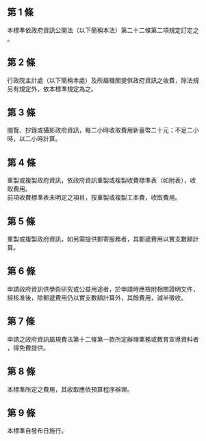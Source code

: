 第 1 條
-------
本標準依政府資訊公開法（以下簡稱本法）第二十二條第二項規定訂定之  
。

第 2 條
-------
行政院主計處（以下簡稱本處）及所屬機關提供政府資訊之收費，除法規  
另有規定外，依本標準規定為之。

第 3 條
-------
閱覽、抄錄或攝影政府資訊，每二小時收取費用新臺幣二十元；不足二小  
時，以二小時計算。

第 4 條
-------
重製或複製政府資訊，依政府資訊重製或複製收費標準表（如附表），收  
取費用。  
前項收費標準表未明定之項目，按重製或複製工本費，收取費用。

第 5 條
-------
重製或複製政府資訊，如另需提供郵寄服務者，其郵遞費用以實支數額計  
算。

第 6 條
-------
申請政府資訊供學術研究或公益用途者，於申請時應檢附相關證明文件，  
經核准後，除郵遞費用仍以實支數額計算外，其餘費用，減半徵收。

第 7 條
-------
申請之政府資訊屬規費法第十二條第一款所定辦理業務或教育宣導資料者  
，得免費提供。

第 8 條
-------
本標準所定之費用，其收取應依預算程序辦理。

第 9 條
-------
本標準自發布日施行。

